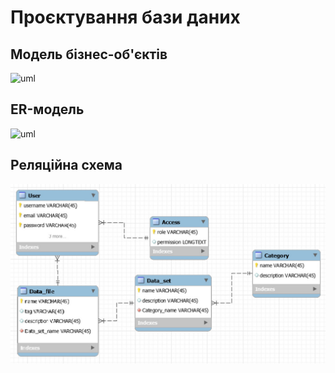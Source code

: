 # Проєктування бази даних

## Модель бізнес-об'єктів

![uml](http://www.plantuml.com/plantuml/proxy?cache=no&src=https://raw.githubusercontent.com/KarmazinN/db_open_data/master/src/uml/BO_2.puml)

## ER-модель

![uml](http://www.plantuml.com/plantuml/proxy?cache=no&src=https://raw.githubusercontent.com/KarmazinN/db_open_data/master/src/uml/ER_1.puml)

## Реляційна схема

![alt text](https://github.com/KarmazinN/db_open_data/blob/master/src/uml/123456.jpg)

